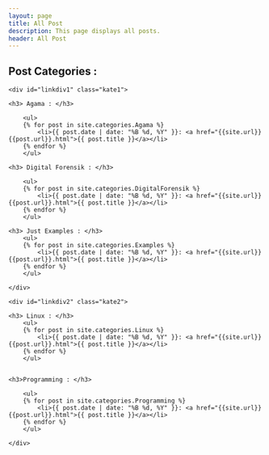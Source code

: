 ```yaml
---
layout: page
title: All Post
description: This page displays all posts.
header: All Post
---
```


## Post Categories : 

<div class="wrapper" markdown="0">

	<div id="linkdiv1" class="kate1">

	<h3> Agama : </h3>

		<ul>
		{% for post in site.categories.Agama %}
			<li>{{ post.date | date: "%B %d, %Y" }}: <a href="{{site.url}}{{post.url}}.html">{{ post.title }}</a></li>
		{% endfor %}
		</ul>

	<h3> Digital Forensik : </h3>

		<ul>
		{% for post in site.categories.DigitalForensik %}
			<li>{{ post.date | date: "%B %d, %Y" }}: <a href="{{site.url}}{{post.url}}.html">{{ post.title }}</a></li>
		{% endfor %}
		</ul>

	<h3> Just Examples : </h3>
		<ul>
		{% for post in site.categories.Examples %}
			<li>{{ post.date | date: "%B %d, %Y" }}: <a href="{{site.url}}{{post.url}}.html">{{ post.title }}</a></li>
		{% endfor %}
		</ul>

	</div>

<!-- ================ -->
	<div id="linkdiv2" class="kate2">

	<h3> Linux : </h3>
		<ul>
		{% for post in site.categories.Linux %}
			<li>{{ post.date | date: "%B %d, %Y" }}: <a href="{{site.url}}{{post.url}}.html">{{ post.title }}</a></li>
		{% endfor %}
		</ul>


	<h3>Programming : </h3>

		<ul>
		{% for post in site.categories.Programming %}
			<li>{{ post.date | date: "%B %d, %Y" }}: <a href="{{site.url}}{{post.url}}.html">{{ post.title }}</a></li>
		{% endfor %}
		</ul>

	</div>
</div>

